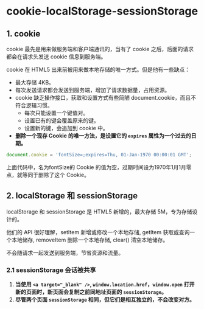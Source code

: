 # cookie-localStorage-sessionStorage

## 1. cookie

cookie 最先是用来做服务端和客户端通讯的，当有了 cookie 之后，后面的请求都会在请求头发送 cookie 信息到服务端。

cookie 在 HTML5 出来前被用来做本地存储的唯一方式。但是他有一些缺点：

- 最大存储 4KB。
- 每次发送请求都会发送到服务端，增加了请求数据量，占用资源。
- cookie 缺乏操作接口，获取和设置方式有些简陋 document.cookie，而且不符合逻辑习惯。
  - 每次只能设置一个键值对。
  - 设置已有的键会覆盖原来的键。
  - 设置新的键，会追加到 cookie 中。
- **删除一个现存 Cookie 的唯一方法，是设置它的 `expires` 属性为一个过去的日期。**

```javascript
document.cookie = 'fontSize=;expires=Thu, 01-Jan-1970 00:00:01 GMT';
```

上面代码中，名为fontSize的 Cookie 的值为空，过期时间设为1970年1月1月零点，就等同于删除了这个 Cookie。

## 2. localStorage 和 sessionStorage

localStorage 和 sessionStorage 是 HTML5 新增的，最大存储 5M，专为存储设计的。

他们的 API 很好理解，setItem 新增或修改一个本地存储, getItem 获取或查询一个本地储存, removeItem 删除一个本地存储, clear() 清空本地储存。

不会随请求一起发送到服务端，节省资源和流量。

### 2.1 sessionStorage 会话被共享

1. **当使用 `<a target="_blank" />`, `window.location.href`，`window.open` 打开新的页面时，新页面会复制之前同地址页面的 `sessionStorage`。**
2. **尽管两个页面 `sessionStorage` 相同，但它们是相互独立的，不会改变对方。**
